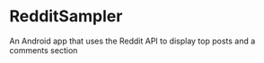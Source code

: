 # RedditSampler
An Android app that uses the Reddit API to display top posts and a comments section
